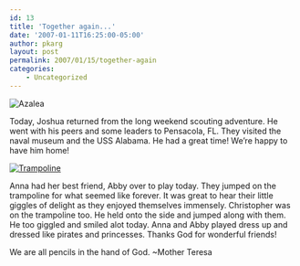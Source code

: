 ```yaml
---
id: 13
title: 'Together again...'
date: '2007-01-11T16:25:00-05:00'
author: pkarg
layout: post
permalink: 2007/01/15/together-again
categories:
    - Uncategorized
---
```

![Azalea](http://garden.kargs.net/wp-content/uploads/2013/04/cropped-IMAG8993.jpg)

Today, Joshua returned from the long weekend scouting adventure. He went with his peers and some leaders to Pensacola, FL. They visited the naval museum and the USS Alabama. He had a great time! We’re happy to have him home!

[![Trampoline](http://garden.kargs.net/wp-content/uploads/thumbs/trampoline.jpg)](http://garden.kargs.net/wp-content/uploads/trampoline.jpg)

Anna had her best friend, Abby over to play today. They jumped on the trampoline for what seemed like forever. It was great to hear their little giggles of delight as they enjoyed themselves immensely. Christopher was on the trampoline too. He held onto the side and jumped along with them. He too giggled and smiled alot today. Anna and Abby played dress up and dressed like pirates and princesses. Thanks God for wonderful friends!

We are all pencils in the hand of God.
~Mother Teresa
